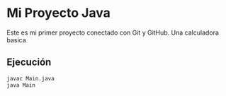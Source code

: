 # Mi Proyecto Java

Este es mi primer proyecto conectado con Git y GitHub. Una calculadora basica 

## Ejecución
```bash
javac Main.java
java Main
